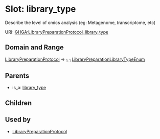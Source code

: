 
# Slot: library_type


Describe the level of omics analysis (eg: Metagenome, transcriptome, etc)

URI: [GHGA:LibraryPreparationProtocol_library_type](https://w3id.org/GHGA/LibraryPreparationProtocol_library_type)


## Domain and Range

[LibraryPreparationProtocol](LibraryPreparationProtocol.md) &#8594;  <sub>1..1</sub> [LibraryPreparationLibraryTypeEnum](LibraryPreparationLibraryTypeEnum.md)

## Parents

 *  is_a: [library_type](library_type.md)

## Children


## Used by

 * [LibraryPreparationProtocol](LibraryPreparationProtocol.md)
